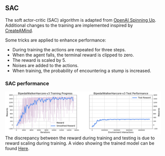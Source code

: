 ## SAC

The soft actor-critic (SAC) algorithm is adapted from [OpenAI Spinning Up](https://spinningup.openai.com/en/latest/algorithms/sac.html). Additional changes to the training are implemented inspired by [CreateAMind](https://mp.weixin.qq.com/s/8vgLGcpsWkF89ma7T2twRA).

Some tricks are applied to enhance performance:
* During training the actions are repeated for three steps.
* When the agent falls, the terminal reward is clipped to zero.
* The reward is scaled by 5.
* Noises are added to the actions.
* When training, the probability of encountering a stump is increased.

### SAC performance 
![SAC Performance](https://github.com/BolunDai0216/DeepReinforcementLearning/blob/main/HW3/img/bipedalwalkerharcore-v3.png)
The discrepancy between the reward during training and testing is due to reward scaling during training. A video showing the trained model can be found [Here](https://www.youtube.com/watch?v=8hUTnoNfTn8).



